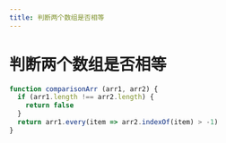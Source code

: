 ```yaml
---
title: 判断两个数组是否相等
---
```


# 判断两个数组是否相等

```javascript
function comparisonArr (arr1, arr2) {
  if (arr1.length !== arr2.length) {
    return false
  }
  return arr1.every(item => arr2.indexOf(item) > -1)
}
```
